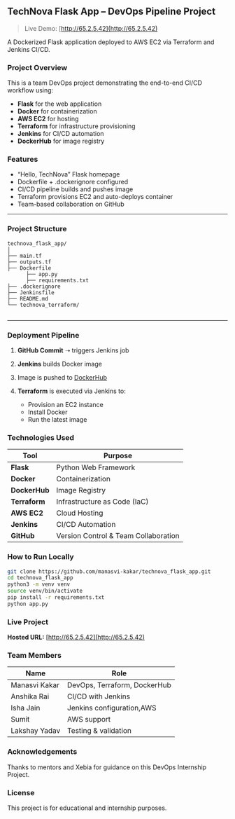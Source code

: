 ## TechNova Flask App – DevOps Pipeline Project

>  Live Demo: [http://65.2.5.42](http://65.2.5.42)

A Dockerized Flask application deployed to AWS EC2 via Terraform and Jenkins CI/CD.

###  Project Overview

This is a team DevOps project demonstrating the end-to-end CI/CD workflow using:

*  **Flask** for the web application
*  **Docker** for containerization
*  **AWS EC2** for hosting
*  **Terraform** for infrastructure provisioning
*  **Jenkins** for CI/CD automation
*  **DockerHub** for image registry

###  Features

* “Hello, TechNova” Flask homepage
* Dockerfile + .dockerignore configured
* CI/CD pipeline builds and pushes image
* Terraform provisions EC2 and auto-deploys container
* Team-based collaboration on GitHub

---

###  Project Structure

```
technova_flask_app/
│
├── main.tf
├── outputs.tf          
├── Dockerfile
      ├── app.py                  
      ├── requirements.txt          
├── .dockerignore           
├── Jenkinsfile            
├── README.md
└── technova_terraform/     
 
```

---

###  Deployment Pipeline

1. **GitHub Commit** ➝ triggers Jenkins job
2. **Jenkins** builds Docker image
3. Image is pushed to [DockerHub](https://hub.docker.com/r/manasvikakar/technova_app)
4. **Terraform** is executed via Jenkins to:

   * Provision an EC2 instance
   * Install Docker
   * Run the latest image


### Technologies Used

| Tool          | Purpose                              |
| ------------- | ------------------------------------ |
| **Flask**     | Python Web Framework                 |
| **Docker**    | Containerization                     |
| **DockerHub** | Image Registry                       |
| **Terraform** | Infrastructure as Code (IaC)         |
| **AWS EC2**   | Cloud Hosting                        |
| **Jenkins**   | CI/CD Automation                     |
| **GitHub**    | Version Control & Team Collaboration |


###  How to Run Locally

```bash
git clone https://github.com/manasvi-kakar/technova_flask_app.git
cd technova_flask_app
python3 -m venv venv
source venv/bin/activate
pip install -r requirements.txt
python app.py
```

### Live Project

**Hosted URL:**
 [http://65.2.5.42](http://65.2.5.42)


###  Team Members

| Name          | Role                         |
| ------------- | ---------------------------- |
| Manasvi Kakar | DevOps, Terraform, DockerHub |
| Anshika Rai   | CI/CD with Jenkins           |
| Isha Jain     | Jenkins configuration,AWS    |
| Sumit         | AWS support                  |
| Lakshay Yadav | Testing & validation         |



### Acknowledgements

Thanks to mentors and Xebia for guidance on this DevOps Internship Project.


###  License

This project is for educational and internship purposes.




